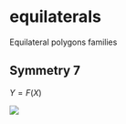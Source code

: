 # equilaterals
Equilateral polygons families

## Symmetry 7

$Y=F(X)$

<img src="https://raw.github.com/jolumija/equilaterals/master/images/7.svg?sanitize=true">